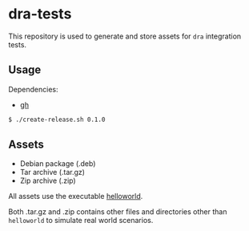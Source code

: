 # dra-tests

This repository is used to generate and store assets for `dra` integration tests.

## Usage

Dependencies:

- [gh](https://github.com/cli/cli)

```bash
$ ./create-release.sh 0.1.0
```

## Assets

- Debian package (.deb)
- Tar archive (.tar.gz)
- Zip archive (.zip)

All assets use the executable [helloworld](helloworld/helloworld).

Both .tar.gz and .zip contains other files and directories other than `helloworld` to simulate real world scenarios.
